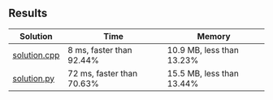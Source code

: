 ## Results
Solution | Time | Memory
---------|------|-------
[solution.cpp](solution.cpp) |  8 ms, faster than 92.44% | 10.9 MB, less than 13.23%
[solution.py](solution.py) | 72 ms, faster than 70.63% | 15.5 MB, less than 13.44%
